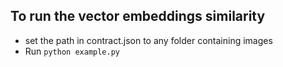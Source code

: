 ## To run the vector embeddings similarity
* set the path in contract.json to any folder containing images
* Run `python example.py`